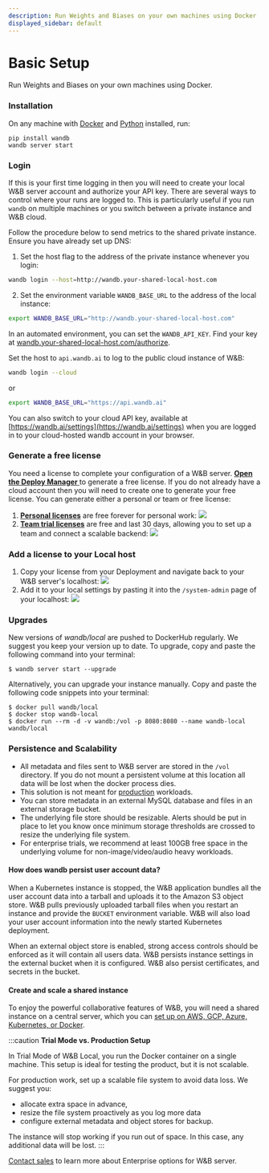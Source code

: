 ```yaml
---
description: Run Weights and Biases on your own machines using Docker
displayed_sidebar: default
---
```


# Basic Setup

Run Weights and Biases on your own machines using Docker.

### Installation

On any machine with [Docker](https://www.docker.com) and [Python](https://www.python.org) installed, run:

```
pip install wandb
wandb server start
```

### Login

If this is your first time logging in then you will need to create your local W&B server account and authorize your API key. There are several ways to control where your runs are logged to. This is particularly useful if you run `wandb` on multiple machines or you switch between a private instance and W&B cloud. 

Follow the procedure below to send metrics to the shared private instance. Ensure you have already set up DNS:

1. Set the host flag to the address of the private instance whenever you login:

```bash
wandb login --host=http://wandb.your-shared-local-host.com
```

2. Set the environment variable `WANDB_BASE_URL` to the address of the local instance:

```bash
export WANDB_BASE_URL="http://wandb.your-shared-local-host.com"
```

In an automated environment, you can set the `WANDB_API_KEY`. Find your key at [wandb.your-shared-local-host.com/authorize](http://wandb.your-shared-local-host.com/authorize).

Set the host to `api.wandb.ai` to log to the public cloud instance of W&B:

```bash
wandb login --cloud
```

or

```bash
export WANDB_BASE_URL="https://api.wandb.ai"
```

You can also switch to your cloud API key, available at [https://wandb.ai/settings](https://wandb.ai/settings) when you are logged in to your cloud-hosted wandb account in your browser.

### Generate a free license

You need a license to complete your configuration of a W&B server. [**Open the Deploy Manager** ](https://deploy.wandb.ai/deploy)to generate a free license. If you do not already have a cloud account then you will need to create one to generate your free license. You can generate either a personal or team or free license:

1. [**Personal licenses**](https://deploy.wandb.ai/deploy) are free forever for personal work: ![](/images/hosting/personal_license.png)
2. [**Team trial licenses**](https://deploy.wandb.ai/deploy) are free and last 30 days, allowing you to set up a team and connect a scalable backend: ![](/images/hosting/team_trial_license.png)

### Add a license to your Local host

1. Copy your license from your Deployment and navigate back to your W&B server's localhost: ![](/images/hosting/add_license_local_host.png)
2. Add it to your local settings by pasting it into the `/system-admin` page of your localhost:
   ![](@site/static/images/hosting/License.gif)

### Upgrades

New versions of _wandb/local_ are pushed to DockerHub regularly. We suggest you keep your version up to date. To upgrade, copy and paste the following command into your terminal:

```shell
$ wandb server start --upgrade
```

Alternatively, you can upgrade your instance manually. Copy and paste the following code snippets into your terminal:

```shell
$ docker pull wandb/local
$ docker stop wandb-local
$ docker run --rm -d -v wandb:/vol -p 8080:8080 --name wandb-local wandb/local
```

### Persistence and Scalability

- All metadata and files sent to W&B server are stored in the `/vol` directory. If you do not mount a persistent volume at this location all data will be lost when the docker process dies.
- This solution is not meant for [production](../hosting-options/intro.md) workloads.
- You can store metadata in an external MySQL database and files in an external storage bucket.
- The underlying file store should be resizable. Alerts should be put in place to let you know once minimum storage thresholds are crossed to resize the underlying file system.
- For enterprise trials, we recommend at least 100GB free space in the underlying volume for non-image/video/audio heavy workloads.

#### How does wandb persist user account data?

When a Kubernetes instance is stopped, the W&B application bundles all the user account data into a tarball and uploads it to the Amazon S3 object store. W&B pulls previously uploaded tarball files when you restart an instance and provide the `BUCKET` environment variable. W&B will also load your user account information into the newly started Kubernetes deployment.

When an external object store is enabled, strong access controls should be enforced as it will contain all users data.
W&B persists instance settings in the external bucket when it is configured. W&B also persist certificates, and secrets in the bucket.


#### Create and scale a shared instance

To enjoy the powerful collaborative features of W&B, you will need a shared instance on a central server, which you can [set up on AWS, GCP, Azure, Kubernetes, or Docker](../hosting-options/intro.md).

:::caution
**Trial Mode vs. Production Setup**

In Trial Mode of W&B Local, you run the Docker container on a single machine. This setup is ideal for testing the product, but it is not scalable.

For production work, set up a scalable file system to avoid data loss. We suggest you:
* allocate extra space in advance, 
* resize the file system proactively as you log more data
* configure external metadata and object stores for backup.

The instance will stop working if you run out of space. In this case, any additional data will be lost.
:::

[Contact sales](https://wandb.ai/site/contact) to learn more about Enterprise options for W&B server.
